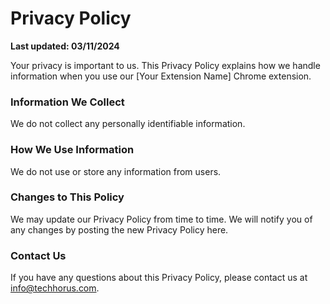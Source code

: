 # Privacy Policy

**Last updated: 03/11/2024**

Your privacy is important to us. This Privacy Policy explains how we handle information when you use our [Your Extension Name] Chrome extension.

### Information We Collect
We do not collect any personally identifiable information.

### How We Use Information
We do not use or store any information from users.

### Changes to This Policy
We may update our Privacy Policy from time to time. We will notify you of any changes by posting the new Privacy Policy here.

### Contact Us
If you have any questions about this Privacy Policy, please contact us at info@techhorus.com.
